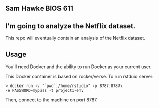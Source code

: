 Sam Hawke
BIOS 611
----------------------------------------

I'm going to analyze the Netflix dataset.
----------------------------------------


This repo will eventually contain an analysis of the Netflix dataset.


Usage
------

You'll need Docker and the ability to run Docker as your current user.

This Docker container is based on rocker/verse. To run rstduio server:

    > docker run -v "`pwd`:/home/rstudio" -p 8787:8787\
    -e PASSWORD=mypass -t project1-env

Then, connect to the machine on port 8787.

